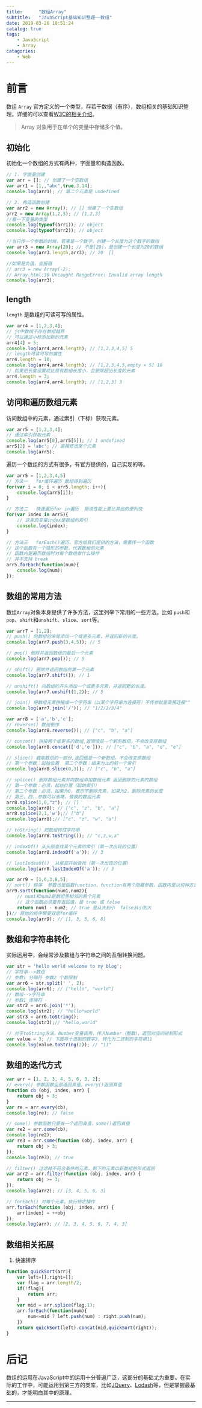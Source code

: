 ```yaml
---
title:      "数组Array"
subtitle:   "JavaScript基础知识整理——数组"
date: 2019-03-26 10:51:24
catalog: true
tags:
    - JavaScript
    - Array
catagories: 
    - Web
---
```


# 前言

数组 `Array` 官方定义的一个类型，存若干数据（有序），数组相关的基础知识整理。详细的可以查看[W3C的相关介绍][1]。  

> Array 对象用于在单个的变量中存储多个值。  

## 初始化

初始化一个数组的方式有两种，字面量和构造函数。

```js
// 1. 字面量创建  
var arr = []; // 创建了一个空数组
var arr1 = [1,,"abc",true,3.14];
console.log(arr1); // 第二个元素是 undefined

// 2. 构造函数创建
var arr2 = new Array(); // [] 创建了一个空数组
arr2 = new Array(1,2,3); // [1,2,3]
//看一下变量的类型
console.log(typeof(arr1)); // object
console.log(typeof(arr2)); // object

//当只传一个参数的时候，若果是一个数字，创建一个长度为这个数字的数组
var arr3 = new Array(20); // 不是[20]，是创建一个长度为20的数组
console.log(arr3.length,arr3); // 20  []

//如果是负值，会报错
// arr3 = new Array(-2);
// Array.html:30 Uncaught RangeError: Invalid array length
console.log(arr3);
```

## length

`length` 是数组的可读可写的属性。  

```js
var arr4 = [1,2,3,4];
// js中数组不存在数组越界
// 可以通过小标添加新的元素
arr4[4] = 5;
console.log(arr4,arr4.length); // [1,2,3,4,5] 5
// length可读可写的属性
arr4.length = 10;
console.log(arr4,arr4.length); // [1,2,3,4,5,empty × 5] 10
// 如果把长度设置成比原有数组长度小，会删除超出长度的元素
arr4.length = 3;
console.log(arr4,arr4.length); // [1,2,3] 3
```

## 访问和遍历数组元素

访问数组中的元素，通过索引（下标）获取元素。

```js
var arr5 = [1,2,3,4];
// 通过索引获取元素
console.log(arr5[0],arr5[5]); // 1 undefined
arr5[2] = 'abc'; // 直接修改某个元素
console.log(arr5);
```

遍历一个数组的方式有很多，有官方提供的，自己实现的等。  

```js
var arr5 = [1,2,3,4,5]
// 方法一   for循环遍历 数组得到遍历  
for(var i = 0; i < arr5.length; i++){
    console.log(arr5[i]);
}

// 方法二   快速遍历for in遍历  据说性能上要比其他的便利快
for(var index in arr5){
    // 这里的变量index是数组的索引
    console.log(index);
}

// 方法三   forEach()遍历，官方给我们提供的方法，需要传一个函数
// 这个函数有一个隐形的参数，代表数组的元素
// 函数内是遍历数组时对每个数组做什么操作
// 并不支持 break
arr5.forEach(function(num){
    console.log(num);
});
```

## 数组的常用方法

数组`Array`对象本身提供了许多方法，这里列举下常用的一些方法。比如 `push`和`pop`、`shift`和`unshift`、`slice`、`sort`等。

```js
var arr7 = [1,2];
// push() 向数组的末尾添加一个或更多元素，并返回新的长度。
console.log(arr7.push(3,4,5)); // 5

// pop() 删除并返回数组的最后一个元素
console.log(arr7.pop()); // 5

// shift() 删除并返回数组的第一个元素
console.log(arr7.shift()); // 1

// unshift() 向数组的开头添加一个或更多元素，并返回新的长度。
console.log(arr7.unshift(1,2)); // 5

// join() 把数组元素拼接成一个字符串（以某个字符串为连接符）不传参就是直接连接""
console.log(arr7.join('/')); // "1/2/2/3/4"

var arr8 = ['a','b','c'];
// reverse() 数组倒序
console.log(arr8.reverse()); // ["c", "b", "a"]

// concat() 拼接两个或更多的数组,返回值是一个新的数组，不会改变原数组
console.log(arr8.concat(['d','e'])); // ["c", "b", "a", "d", "e"]

// slice() 截取数组的一部分,返回值是一个新数组，不会改变原数组
// 第一个参数：起始位置  第二个参数：结束为止的前一个索引
console.log(arr8.slice(0,3)); // ["c", "b", "a"]

// splice() 删除数组元素并向数组添加数组元素 返回删除的元素的数组
// 第一个参数：必须，起始位置（起始索引）
// 第二个参数：必须，如果为0，表示不删除元素，如果为2，删除元素的长度
// 第三、四..参数可以省略，替换的数组元素
arr8.splice(1,0,"z"); // []
console.log(arr8); // ["c", "z", "b", "a"]
arr8.splice(2,1,'w');// ["b"]
console.log(arr8);// ["c", "z", "w", "a"]

// toString() 把数组转成字符串
console.log(arr8.toString()); // "c,z,w,a"

// indexOf() 从头部查找某个元素的索引（第一次出现的位置）
console.log(arr8.indexOf('a')); // 3

// lastIndexOf()  从尾部开始查找（第一次出现的位置）
console.log(arr8.lastIndexOf('a')); // 3

var arr9 = [1,6,3,8,5];
// sort() 排序  参数也是函数function，function有两个隐藏参数，函数内是以何种方式去排序
arr9.sort(function(num1,num2){
    // num1和num2是数组里相邻的两个元素
    // 这个函数必须要有返回值，是 true 或 false
    return num1 - num2; // true 是从大到小  false从小到大
})// 原始的排序需要双层for循环
console.log(arr9); // [1, 3, 5, 6, 8]
```

## 数组和字符串转化

实际运用中，会经常涉及数组与字符串之间的互相转换问题。

```js
var str = 'hello world welcome to my blog';
// 字符串-->数组
// 参数1 分隔符 参数2 个数限制
var arr6 = str.split(' ', 2);
console.log(arr6); // ["hello", "world"]
// 数组-->字符串
// 参数1 连接符
var str2 = arr6.join('*');
console.log(str2); // "hello*world"
var str3 = arr6.toString();
console.log(str3);// "hello,world"

// 对于toString方法，Number变量调用，传入Number（整数），返回对应的进制形式
var value = 3; // 下面将十进制的数字3，转化为二进制的字符串11
console.log(value.toString(2)); // "11"
```

## 数组的迭代方式

```js
var arr = [1, 2, 3, 4, 5, 6, 3, 2];
// every() 参数函数全部返回真值，every()返回真值
function cb (obj, index, arr) {
    return obj > 3;
}
var re = arr.every(cb);
console.log(re); // false

// some() 参数函数只要有一个返回真值，some()返回真值
var re2 = arr.some(cb);
console.log(re2);
var re3 = arr.some(function (obj, index, arr) {
    return obj > 3;
});
console.log(re3); // true

// filter() 过滤掉不符合条件的元素，剩下的元素以新数组的形式返回
var arr2 = arr.filter(function (obj, index, arr) {
    return obj >= 3;
});
console.log(arr2); // [3, 4, 5, 6, 3]

// forEach() 对每个元素，执行特定操作
arr.forEach(function (obj, index, arr) {
    arr[index] = ++obj
});
console.log(arr); // [2, 3, 4, 5, 6, 7, 4, 3]
```

## 数组相关拓展

1. 快速排序

```js
function quickSort(arr){
    var left=[],right=[];
    var flag = arr.length/2;
    if(!flag){
        return arr;
    }
    var mid = arr.splice(flag,1);
    arr.forEach(function(num){
        num<=mid ? left.push(num) : right.push(num);
    })
    return quickSort(left).concat(mid,quickSort(right));
}
```


# 后记

数组的运用在JavaScript中的运用十分普遍广泛，这部分的基础尤为重要。在实际的工作中，可能运用到第三方的类库，比如[JQuery][2]、[Lodash][3]等，但是掌握最基础的，才能明白其中的原理。

---  

[1]: http://www.w3school.com.cn/jsref/jsref_obj_array.asp
[2]: http://www.w3school.com.cn/jquery/traversing_map.asp
[3]: https://www.html.cn/doc/lodash/